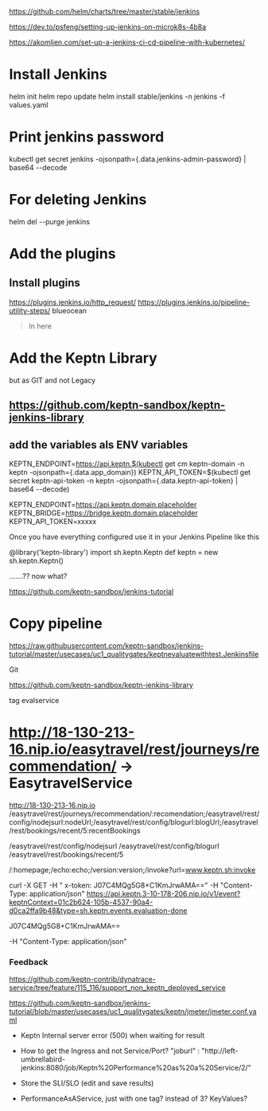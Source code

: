 


https://github.com/helm/charts/tree/master/stable/jenkins

https://dev.to/psfeng/setting-up-jenkins-on-microk8s-4b8a

https://akomljen.com/set-up-a-jenkins-ci-cd-pipeline-with-kubernetes/



# Install Jenkins
helm init
helm repo update
helm install stable/jenkins -n jenkins -f values.yaml


# Print jenkins password
kubectl get secret jenkins -ojsonpath={.data.jenkins-admin-password} | base64 --decode

# For deleting Jenkins
helm del --purge jenkins

# Add the plugins
## Install plugins
https://plugins.jenkins.io/http_request/
https://plugins.jenkins.io/pipeline-utility-steps/
blueocean


> In here
# Add the Keptn Library

but as GIT and not Legacy



## https://github.com/keptn-sandbox/keptn-jenkins-library

## add the variables als ENV variables
KEPTN_ENDPOINT=https://api.keptn.$(kubectl get cm keptn-domain -n keptn -ojsonpath={.data.app_domain})
KEPTN_API_TOKEN=$(kubectl get secret keptn-api-token -n keptn -ojsonpath={.data.keptn-api-token} | base64 --decode)

KEPTN_ENDPOINT=https://api.keptn.domain.placeholder
KEPTN_BRIDGE=https://bridge.keptn.domain.placeholder
KEPTN_API_TOKEN=xxxxx

Once you have everything configured use it in your Jenkins Pipeline like this

@library('keptn-library')
import sh.keptn.Keptn
def keptn = new sh.keptn.Keptn()

.......?? now what?

https://github.com/keptn-sandbox/jenkins-tutorial

# Copy pipeline

https://raw.githubusercontent.com/keptn-sandbox/jenkins-tutorial/master/usecases/uc1_qualitygates/keptnevaluatewithtest.Jenkinsfile

Git

https://github.com/keptn-sandbox/keptn-jenkins-library

tag evalservice


# http://18-130-213-16.nip.io/easytravel/rest/journeys/recommendation/  -> EasytravelService

http://18-130-213-16.nip.io
/easytravel/rest/journeys/recommendation/:recomendation;/easytravel/rest/config/nodejsurl:nodeUrl;/easytravel/rest/config/blogurl:blogUrl;/easytravel/rest/bookings/recent/5:recentBookings

/easytravel/rest/config/nodejsurl
/easytravel/rest/config/blogurl
/easytravel/rest/bookings/recent/5

/:homepage;/echo:echo;/version:version;/invoke?url=www.keptn.sh:invoke


curl -X GET -H " x-token: J07C4MQg5G8+C1KmJrwAMA==" -H "Content-Type: application/json" https://api.keptn.3-10-178-206.nip.io/v1/event?keptnContext=01c2b624-105b-4537-90a4-d0ca2ffa9b48&type=sh.keptn.events.evaluation-done

J07C4MQg5G8+C1KmJrwAMA==

-H "Content-Type: application/json"

### Feedback
https://github.com/keptn-contrib/dynatrace-service/tree/feature/115_116/support_non_keptn_deployed_service

https://github.com/keptn-sandbox/jenkins-tutorial/blob/master/usecases/uc1_qualitygates/keptn/jmeter/jmeter.conf.yaml



- Keptn Internal server error (500) when waiting for result
  
- How to get the Ingress and not Service/Port? 
    "joburl" : "http://left-umbrellabird-jenkins:8080/job/Keptn%20Performance%20as%20a%20Service/2/"

- Store the SLI/SLO (edit and save results)

- PerformanceAsAService, just with one tag? instead of 3? KeyValues?











